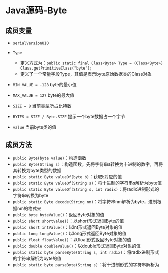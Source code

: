 # Java源码-Byte

## 成员变量

- `serialVersionUID`
- `Type`
  - 定义方式为：`public static final Class<Byte> Type = (Class<Byte>) Class.getPrimitiveClass("byte");`
  - 定义了一个常量字段Type，其值是表示byte原始数据类的Class对象

- `MIN_VALUE = -128` byte的最小值
- `MAX_VALUE = 127` byte的最大值
- `SIZE = 8` 当前类型所占比特数
- `BYTES = SIZE / Byte.SIZE` 提示一个byte数据占一个字节
- `value` 当前byte类的值



## 成员方法

- `public Byte(byte value)`：构造函数
- `public Byte(String s)`：构造函数，先将字符串s转换为十进制的数字，再将其转换为byte类型的数据
- `public static Byte valueOf(byte b)`：获取`b`对应的值
- `public static Byte valueOf(String s)`：将十进制的字符串s解析为byte值
- `public static Byte valueOf(String s, int radix)`：将radix进制形式的字符串转换为byte
- `public static Byte decode(String nm)`：将字符串nm解析为byte，进制根据nm的格式来
- `public byte byteValue()`：返回Byte对象的值
- `public short shortValue()`：以short形式返回Byte的值
- `public short intValue()`：以int形式返回Byte对象的值
- `public long longValue()`：以long形式返回Byte对象的值
- `public float floatValue()`：以float形式返回Byte对象的值
- `public double doubleValue()`：以double形式返回Byte对象的值
- `public static byte parseByte(String s, int radix)`：将radix进制形式的字符串解析为byte的值
- `public static byte parseByte(String s)`：将十进制形式的字符串解析为